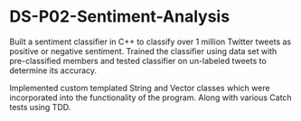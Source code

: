 # DS-P02-Sentiment-Analysis

Built a sentiment classifier in C++ to classify over 1 million Twitter tweets as positive or negative sentiment. Trained
the classifier using data set with pre-classified members and tested classifier on un-labeled tweets to determine its accuracy.

Implemented custom templated String and Vector classes which were incorporated into the functionality of the program. Along with
various Catch tests using TDD.
